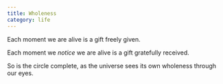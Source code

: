 ```yaml
---
title: Wholeness
category: life
---
```


Each moment
we are alive
is a gift
freely given.

Each moment
we *notice*
we are alive
is a gift
gratefully received.

So is the circle
complete,
as the universe
sees its own wholeness
through our eyes.
